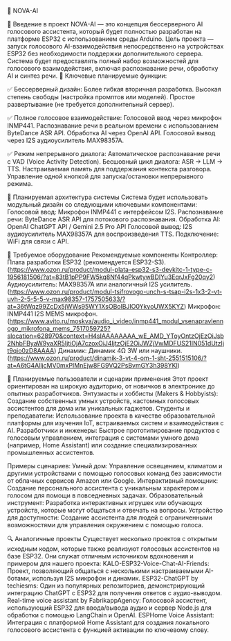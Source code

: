 🤖 NOVA-AI

📝 Введение в проект
NOVA-AI — это концепция бессерверного AI голосового ассистента, который будет полностью разработан на платформе ESP32 с использованием среды Arduino. Цель проекта — запуск голосового AI-взаимодействия непосредственно на устройствах ESP32 без необходимости поддержки дополнительного сервера. Система будет предоставлять полный набор возможностей для голосового взаимодействия, включая распознавание речи, обработку AI и синтез речи.
🚀 Ключевые планируемые функции:

✅ Бессерверный дизайн:
Более гибкая вторичная разработка.
Высокая степень свободы (настройка промптов или моделей).
Простое развертывание (не требуется дополнительный сервер).

✅ Полное голосовое взаимодействие:
Голосовой ввод через микрофон INMP441.
Распознавание речи в реальном времени с использованием ByteDance ASR API.
Обработка AI через OpenAI API.
Голосовой вывод через I2S аудиоусилитель MAX98357A.

✅ Режим непрерывного диалога:
Автоматическое распознавание речи с VAD (Voice Activity Detection).
Бесшовный цикл диалога: ASR → LLM → TTS.
Настраиваемая память для поддержания контекста разговора.
Управление одной кнопкой для запуска/остановки непрерывного режима.

🔧 Планируемая архитектура системы
Система будет использовать модульный дизайн со следующими ключевыми компонентами:
Голосовой ввод: Микрофон INMP441 с интерфейсом I2S.
Распознавание речи: ByteDance ASR API для потокового распознавания.
Обработка AI: OpenAI ChatGPT API / Gemini 2.5 Pro API
Голосовой вывод: I2S аудиоусилитель MAX98357A для воспроизведения TTS.
Подключение: WiFi для связи с API.

🔌 Требуемое оборудование
Рекомендуемые компоненты
Контроллер: Плата разработки ESP32 (рекомендуется ESP32-S3).(https://www.ozon.ru/product/modul-plata-esp32-s3-devkitc-1-type-c-1956181506/?at=83tB1pPP9FW5kq8Nf44qPkwtywBDlYu3EqrJxFg20qy2)
Аудиоусилитель: MAX98357A или аналогичный I2S усилитель. (https://www.ozon.ru/product/modul-tsifrovogo-unch-s-tsap-i2s-1x3-2-vt-uvh-2-5-5-5-v-max98357-1757505633/?at=36tWqz99ZcDx5jWWs95WY1XsOBolBJIO0YkyoUWX5KYZ)
Микрофон: INMP441 I2S MEMS микрофон. (https://www.avito.ru/moskva/audio_i_video/inmp441_modul_vsenapravlennogo_mikrofona_mems_7517059725?slocation=628970&context=H4sIAAAAAAAA_wE_AMD_YToyOntzOjEzOiJsb2NhbFByaW9yaXR5IjtiOjA7czoxOiJ4IjtzOjE2OiJWZjVwMDFUS21IN051dUtzIjt9qio0zD8AAAA)
Динамик: Динамик 4Ω 3W или наушники. (https://www.ozon.ru/product/dinamik-3-vt-4-om-1-sht-2551515106/?at=A6tG4AlljcMV0mxPIMnEjw8FG9VQ2PsBvmGY3h398YKl)

👥 Планируемые пользователи и сценарии применения
Этот проект ориентирован на широкую аудиторию, от новичков в электронике до опытных разработчиков.
Энтузиасты и хоббисты (Makers & Hobbyists): Создание собственных умных устройств, кастомных голосовых ассистентов для дома или уникальных гаджетов.
Студенты и преподаватели: Использование проекта в качестве образовательной платформы для изучения IoT, встраиваемых систем и взаимодействия с AI.
Разработчики и инженеры: Быстрое прототипирование продуктов с голосовым управлением, интеграция с системами умного дома (например, Home Assistant) или создание специализированных промышленных ассистентов.

Примеры сценариев:
Умный дом: Управление освещением, климатом и другими устройствами с помощью голосовых команд без зависимости от облачных сервисов Amazon или Google.
Интерактивный помощник: Создание персонального ассистента с уникальным характером и голосом для помощи в повседневных задачах.
Образовательный инструмент: Разработка интерактивных игрушек или обучающих устройств, которые могут общаться и отвечать на вопросы.
Устройство для доступности: Создание ассистента для людей с ограниченными возможностями для управления окружением с помощью голоса.

🔍 Аналогичные проекты
Существует несколько проектов с открытым исходным кодом, которые также реализуют голосовых ассистентов на базе ESP32. Они служат отличным источником вдохновения и примером для нашего проекта:
KALO-ESP32-Voice-Chat-AI-Friends: Проект, позволяющий общаться с несколькими настраиваемыми AI-ботами, используя I2S микрофон и динамик.
ESP32-ChatGPT by techiesms: Один из популярных репозиториев, демонстрирующий интеграцию ChatGPT с ESP32 для получения ответов с аудио-выводом.
Real-time voice assistant by FabrikappAgency: Голосовой ассистент, использующий ESP32 для ввода/вывода аудио и сервер Node.js для обработки с помощью LangChain и OpenAI.
ESPHome Voice Assistant: Интеграция с платформой Home Assistant для создания локального голосового ассистента с функцией активации по ключевому слову.
